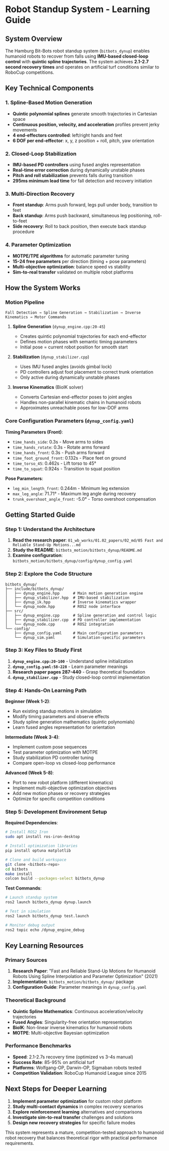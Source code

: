# Robot Standup System - Learning Guide

## System Overview

The Hamburg Bit-Bots robot standup system (`bitbots_dynup`) enables humanoid robots to recover from falls using **IMU-based closed-loop control** with **quintic spline trajectories**. The system achieves **2.1-2.7 second recovery times** and operates on artificial turf conditions similar to RoboCup competitions.

## Key Technical Components

### 1. **Spline-Based Motion Generation**
- **Quintic polynomial splines** generate smooth trajectories in Cartesian space
- **Continuous position, velocity, and acceleration** profiles prevent jerky movements
- **4 end-effectors controlled**: left/right hands and feet
- **6 DOF per end-effector**: x, y, z position + roll, pitch, yaw orientation

### 2. **Closed-Loop Stabilization**
- **IMU-based PD controllers** using fused angles representation
- **Real-time error correction** during dynamically unstable phases
- **Pitch and roll stabilization** prevents falls during transition
- **295ms minimum lead time** for fall detection and recovery initiation

### 3. **Multi-Direction Recovery**
- **Front standup**: Arms push forward, legs pull under body, transition to feet
- **Back standup**: Arms push backward, simultaneous leg positioning, roll-to-feet
- **Side recovery**: Roll to back position, then execute back standup procedure

### 4. **Parameter Optimization**
- **MOTPE/TPE algorithms** for automatic parameter tuning
- **15-24 free parameters** per direction (timing + pose parameters)
- **Multi-objective optimization**: balance speed vs stability
- **Sim-to-real transfer** validated on multiple robot platforms

## How the System Works

### Motion Pipeline
```
Fall Detection → Spline Generation → Stabilization → Inverse Kinematics → Motor Commands
```

1. **Spline Generation** (`dynup_engine.cpp:20-45`)
   - Creates quintic polynomial trajectories for each end-effector
   - Defines motion phases with semantic timing parameters
   - Initial pose = current robot position for smooth start

2. **Stabilization** (`dynup_stabilizer.cpp`)
   - Uses IMU fused angles (avoids gimbal lock)
   - PD controllers adjust foot placement to correct trunk orientation
   - Only active during dynamically unstable phases

3. **Inverse Kinematics** (BioIK solver)
   - Converts Cartesian end-effector poses to joint angles
   - Handles non-parallel kinematic chains in humanoid robots
   - Approximates unreachable poses for low-DOF arms

### Core Configuration Parameters (`dynup_config.yaml`)

**Timing Parameters (Front)**:
- `time_hands_side`: 0.3s - Move arms to sides
- `time_hands_rotate`: 0.3s - Rotate arms forward
- `time_hands_front`: 0.3s - Push arms forward
- `time_foot_ground_front`: 0.132s - Place feet on ground
- `time_torso_45`: 0.462s - Lift torso to 45°
- `time_to_squat`: 0.924s - Transition to squat position

**Pose Parameters**:
- `leg_min_length_front`: 0.244m - Minimum leg extension
- `max_leg_angle`: 71.71° - Maximum leg angle during recovery
- `trunk_overshoot_angle_front`: -5.0° - Torso overshoot compensation

## Getting Started Guide

### Step 1: Understand the Architecture
1. **Read the research paper**: `01_wb_works/01.02_papers/02_md/05 Fast and Reliable Stand-Up Motions...md`
2. **Study the README**: `bitbots_motion/bitbots_dynup/README.md`
3. **Examine configuration**: `bitbots_motion/bitbots_dynup/config/dynup_config.yaml`

### Step 2: Explore the Code Structure
```
bitbots_dynup/
├── include/bitbots_dynup/
│   ├── dynup_engine.hpp      # Main motion generation engine
│   ├── dynup_stabilizer.hpp  # IMU-based stabilization
│   ├── dynup_ik.hpp          # Inverse kinematics wrapper
│   └── dynup_node.hpp        # ROS2 node interface
├── src/
│   ├── dynup_engine.cpp      # Spline generation and control logic
│   ├── dynup_stabilizer.cpp  # PD controller implementation
│   └── dynup_node.cpp        # ROS2 integration
└── config/
    ├── dynup_config.yaml     # Main configuration parameters
    └── dynup_sim.yaml        # Simulation-specific parameters
```

### Step 3: Key Files to Study First

1. **`dynup_engine.cpp:20-100`** - Understand spline initialization
2. **`dynup_config.yaml:58-228`** - Learn parameter meanings
3. **Research paper pages 287-440** - Grasp theoretical foundation
4. **`dynup_stabilizer.cpp`** - Study closed-loop control implementation

### Step 4: Hands-On Learning Path

**Beginner (Week 1-2)**:
- Run existing standup motions in simulation
- Modify timing parameters and observe effects
- Study spline generation mathematics (quintic polynomials)
- Learn fused angles representation for orientation

**Intermediate (Week 3-4)**:
- Implement custom pose sequences
- Test parameter optimization with MOTPE
- Study stabilization PD controller tuning
- Compare open-loop vs closed-loop performance

**Advanced (Week 5-8)**:
- Port to new robot platform (different kinematics)
- Implement multi-objective optimization objectives
- Add new motion phases or recovery strategies
- Optimize for specific competition conditions

### Step 5: Development Environment Setup

**Required Dependencies**:
```bash
# Install ROS2 Iron
sudo apt install ros-iron-desktop

# Install optimization libraries
pip install optuna matplotlib

# Clone and build workspace
git clone <bitbots-repo>
cd bitbots
make install
colcon build --packages-select bitbots_dynup
```

**Test Commands**:
```bash
# Launch standup system
ros2 launch bitbots_dynup dynup.launch

# Test in simulation
ros2 launch bitbots_dynup test.launch

# Monitor debug output
ros2 topic echo /dynup_engine_debug
```

## Key Learning Resources

### Primary Sources
1. **Research Paper**: "Fast and Reliable Stand-Up Motions for Humanoid Robots Using Spline Interpolation and Parameter Optimization" (2021)
2. **Implementation**: `bitbots_motion/bitbots_dynup/` package
3. **Configuration Guide**: Parameter meanings in `dynup_config.yaml`

### Theoretical Background
- **Quintic Spline Mathematics**: Continuous acceleration/velocity trajectories
- **Fused Angles**: Singularity-free orientation representation 
- **BioIK**: Non-linear inverse kinematics for humanoid robots
- **MOTPE**: Multi-objective Bayesian optimization

### Performance Benchmarks
- **Speed**: 2.1-2.7s recovery time (optimized vs 3-4s manual)
- **Success Rate**: 85-95% on artificial turf
- **Platforms**: Wolfgang-OP, Darwin-OP, Sigmaban robots tested
- **Competition Validation**: RoboCup Humanoid League since 2015

## Next Steps for Deeper Learning

1. **Implement parameter optimization** for custom robot platform
2. **Study multi-contact dynamics** in complex recovery scenarios  
3. **Explore reinforcement learning** alternatives and comparisons
4. **Investigate sim-to-real transfer** challenges and solutions
5. **Design new recovery strategies** for specific failure modes

This system represents a mature, competition-tested approach to humanoid robot recovery that balances theoretical rigor with practical performance requirements.